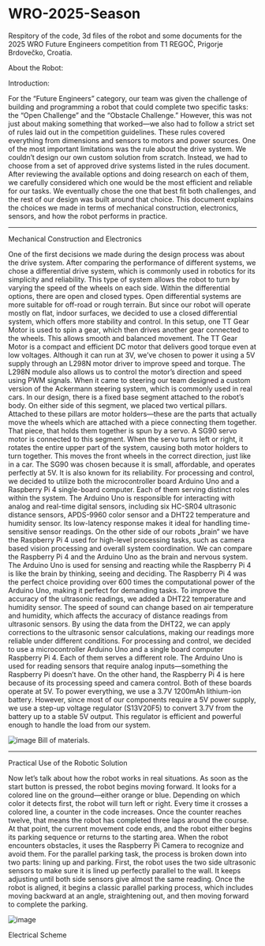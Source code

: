 # WRO-2025-Season
Respitory of the code, 3d files of the robot and some documents for the 2025 WRO Future Engineers competition from T1 REGOČ, Prigorje Brdovečko, Croatia.

About the Robot:

Introduction:

For the “Future Engineers” category, our team was given the challenge of building and programming a robot that could complete two specific tasks: the “Open Challenge” and the “Obstacle Challenge.” However, this was not just about making something that worked—we also had to follow a strict set of rules laid out in the competition guidelines. These rules covered everything from dimensions and sensors to motors and power sources. One of the most important limitations was the rule about the drive system. We couldn’t design our own custom solution from scratch. Instead, we had to choose from a set of approved drive systems listed in the rules document.
After reviewing the available options and doing research on each of them, we carefully considered which one would be the most efficient and reliable for our tasks. We eventually chose the one that best fit both challenges, and the rest of our design was built around that choice. This document explains the choices we made in terms of mechanical construction, electronics, sensors, and how the robot performs in practice.
________________________________________
Mechanical Construction and Electronics

One of the first decisions we made during the design process was about the drive system. After comparing the performance of different systems, we chose a differential drive system, which is commonly used in robotics for its simplicity and reliability. This type of system allows the robot to turn by varying the speed of the wheels on each side. Within the differential options, there are open and closed types. Open differential systems are more suitable for off-road or rough terrain. But since our robot will operate mostly on flat, indoor surfaces, we decided to use a closed differential system, which offers more stability and control.
In this setup, one TT Gear Motor is used to spin a gear, which then drives another gear connected to the wheels. This allows smooth and balanced movement. The TT Gear Motor is a compact and efficient DC motor that delivers good torque even at low voltages. Although it can run at 3V, we’ve chosen to power it using a 5V supply through an L298N motor driver to improve speed and torque. The L298N module also allows us to control the motor’s direction and speed using PWM signals.
When it came to steering our team designed a custom version of the Ackermann steering system, which is commonly used in real cars. In our design, there is a fixed base segment attached to the robot’s body. On either side of this segment, we placed two vertical pillars. Attached to these pillars are motor holders—these are the parts that actually move the wheels which are attached with a piece connecting them together. That piece, that holds them together is spun by a servo.
A SG90 servo motor is connected to this segment. When the servo turns left or right, it rotates the entire upper part of the system, causing both motor holders to turn together. This moves the front wheels in the correct direction, just like in a car. The SG90 was chosen because it is small, affordable, and operates perfectly at 5V. It is also known for its reliability.
For processing and control, we decided to utilize both the microcontroller board Arduino Uno and a Raspberry Pi 4 single-board computer. Each of them serving distinct roles within the system. The Arduino Uno is responsible for interacting with analog and real-time digital sensors, including six HC-SR04 ultrasonic distance sensors, APDS-9960 color sensor and a DHT22 temperature and humidity sensor. Its low-latency response makes it ideal for handling time-sensitive sensor readings. On the other side of our robots „brain“ we have the Raspberry Pi 4 used for high-level processing tasks, such as camera based vision processing and overall system coordination. We can compare the Raspberry Pi 4 and the Arduino Uno as the brain and nervous system. The Arduino Uno is used for sensing and reacting while the Raspberry Pi 4 is like the brain by thinking, seeing and deciding. The Raspberry Pi 4 was the perfect choice providing over 600 times the computational power of the Arduino Uno, making it perfect for demanding tasks.
To improve the accuracy of the ultrasonic readings, we added a DHT22 temperature and humidity sensor. The speed of sound can change based on air temperature and humidity, which affects the accuracy of distance readings from ultrasonic sensors. By using the data from the DHT22, we can apply corrections to the ultrasonic sensor calculations, making our readings more reliable under different conditions.
For processing and control, we decided to use a microcontroller Arduino Uno and a single board computer Raspberry Pi 4. Each of them serves a different role. The Arduino Uno is used for reading sensors that require analog inputs—something the Raspberry Pi doesn’t have. On the other hand, the Raspberry Pi 4 is here because of its processing speed and camera control. Both of these boards operate at 5V.
To power everything, we use a 3.7V 1200mAh lithium-ion battery. However, since most of our components require a 5V power supply, we use a step-up voltage regulator (S13V20F5) to convert 3.7V from the battery up to a stable 5V output. This regulator is efficient and powerful enough to handle the load from our system.

![image](https://github.com/user-attachments/assets/97a3729f-8817-4d37-a062-a4e2b6a05da8)
Bill of materials. 

________________________________________
Practical Use of the Robotic Solution

Now let’s talk about how the robot works in real situations. As soon as the start button is pressed, the robot begins moving forward. It looks for a colored line on the ground—either orange or blue. Depending on which color it detects first, the robot will turn left or right. Every time it crosses a colored line, a counter in the code increases. Once the counter reaches twelve, that means the robot has completed three laps around the course. At that point, the current movement code ends, and the robot either begins its parking sequence or returns to the starting area.
When the robot encounters obstacles, it uses the Raspberry Pi Camera to recognize and avoid them.
For the parallel parking task, the process is broken down into two parts: lining up and parking. First, the robot uses the two side ultrasonic sensors to make sure it is lined up perfectly parallel to the wall. It keeps adjusting until both side sensors give almost the same reading. Once the robot is aligned, it begins a classic parallel parking process, which includes moving backward at an angle, straightening out, and then moving forward to complete the parking.

![image](https://github.com/user-attachments/assets/1c51d363-3c81-4b05-8dcd-12d7d6b6e8db)

Electrical Scheme


